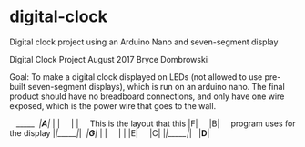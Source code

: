 # digital-clock
Digital clock project using an Arduino Nano and seven-segment display

Digital Clock Project
August 2017
Bryce Dombrowski

Goal: To make a digital clock displayed on LEDs (not allowed to use pre-built seven-segment displays), which is run on an arduino nano. The final product should have no breadboard connections, and only have one wire exposed, which is the power wire that goes to the wall.

    _____
  _|__A__|_
 | |     | |     This is the layout that this
 |F|     |B|     program uses for the display
 |_|_____|_|
  _|__G__|_
 | |     | |
 |E|     |C|
 |_|_____|_|
   |__D__|
